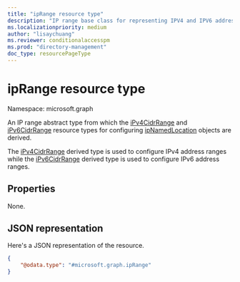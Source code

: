 ```yaml
---
title: "ipRange resource type"
description: "IP range base class for representing IPV4 and IPV6 address ranges."
ms.localizationpriority: medium
author: "lisaychuang"
ms.reviewer: conditionalaccesspm
ms.prod: "directory-management"
doc_type: resourcePageType
---
```


# ipRange resource type

Namespace: microsoft.graph

An IP range abstract type from which the [iPv4CidrRange](ipv4cidrrange.md) and [iPv6CidrRange](ipv6cidrrange.md) resource types for configuring [ipNamedLocation](ipnamedlocation.md) objects are derived.

The [iPv4CidrRange](ipv4cidrrange.md) derived type is used to configure IPv4 address ranges while the [iPv6CidrRange](ipv6cidrrange.md) derived type is used to configure IPv6 address ranges.

## Properties

None.

## JSON representation

Here's a JSON representation of the resource.

<!-- {
  "blockType": "resource",
  "optionalProperties": [

  ],
  "@odata.type": "microsoft.graph.ipRange"
}-->

```json
{
    "@odata.type": "#microsoft.graph.ipRange"
}
```

<!-- uuid: 16cd6b66-4b1a-43a1-adaf-3a886856ed98
2019-02-04 14:57:30 UTC -->
<!-- {
  "type": "#page.annotation",
  "description": "ipRange resource",
  "keywords": "",
  "section": "documentation",
  "tocPath": ""
}-->

